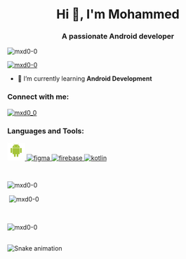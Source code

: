 <h1 align="center">Hi 👋, I'm Mohammed</h1>
<h3 align="center">A passionate Android developer</h3>

<p align="left"> <img src="https://komarev.com/ghpvc/?username=mxd0-0&label=Profile%20views&color=0e75b6&style=flat" alt="mxd0-0" /> </p>

<p align="left"> <a href="https://github.com/ryo-ma/github-profile-trophy"><img src="https://github-profile-trophy.vercel.app/?username=mxd0-0" alt="mxd0-0" /></a> </p>

- 🌱 I’m currently learning **Android Development**

<h3 align="left">Connect with me:</h3>
<p align="left">
<a href="https://instagram.com/mxd0_0" target="blank"><img align="center" src="https://raw.githubusercontent.com/rahuldkjain/github-profile-readme-generator/master/src/images/icons/Social/instagram.svg" alt="mxd0_0" height="30" width="40" /></a>
</p>

<h3 align="left">Languages and Tools:</h3>
<p align="left"> <a href="https://developer.android.com" target="_blank" rel="noreferrer"> <img src="https://raw.githubusercontent.com/devicons/devicon/master/icons/android/android-original-wordmark.svg" alt="android" width="40" height="40"/> </a> <a href="https://www.figma.com/" target="_blank" rel="noreferrer"> <img src="https://www.vectorlogo.zone/logos/figma/figma-icon.svg" alt="figma" width="40" height="40"/> </a> <a href="https://firebase.google.com/" target="_blank" rel="noreferrer"> <img src="https://www.vectorlogo.zone/logos/firebase/firebase-icon.svg" alt="firebase" width="40" height="40"/> </a> <a href="https://kotlinlang.org" target="_blank" rel="noreferrer"> <img src="https://www.vectorlogo.zone/logos/kotlinlang/kotlinlang-icon.svg" alt="kotlin" width="40" height="40"/> </a> </p>
<br clear="both">
<p><img align="left" src="https://github-readme-stats.vercel.app/api/top-langs?username=mxd0-0&show_icons=true&locale=en&layout=compact" alt="mxd0-0" /></p>
<br clear="both">

<p>&nbsp;<img align="center" src="https://github-readme-stats.vercel.app/api?username=mxd0-0&show_icons=true&locale=en" alt="mxd0-0" /></p>
<br clear="both">

<p><img align="center" src="https://github-readme-streak-stats.herokuapp.com/?user=mxd0-0&" alt="mxd0-0" /></p>



<br clear="both">

<img src="https://raw.githubusercontent.com/mxd0-0/mxd0-0/output/snake.svg" alt="Snake animation" />

